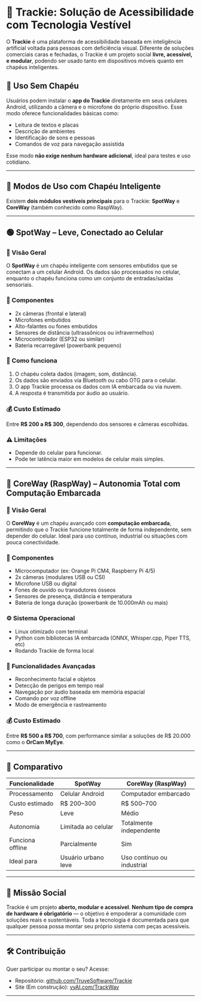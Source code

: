 # 🧠 Trackie: Solução de Acessibilidade com Tecnologia Vestível

O **Trackie** é uma plataforma de acessibilidade baseada em inteligência artificial voltada para pessoas com deficiência visual. Diferente de soluções comerciais caras e fechadas, o Trackie é um projeto social **livre, acessível, e modular**, podendo ser usado tanto em dispositivos móveis quanto em chapéus inteligentes.

## 📱 Uso Sem Chapéu

Usuários podem instalar o **app do Trackie** diretamente em seus celulares Android, utilizando a câmera e o microfone do próprio dispositivo. Esse modo oferece funcionalidades básicas como:

- Leitura de textos e placas
- Descrição de ambientes
- Identificação de sons e pessoas
- Comandos de voz para navegação assistida

Esse modo **não exige nenhum hardware adicional**, ideal para testes e uso cotidiano.

---

## 🎩 Modos de Uso com Chapéu Inteligente

Existem **dois módulos vestíveis principais** para o Trackie: **SpotWay** e **CoreWay** (também conhecido como RaspWay).

---

## 🟢 SpotWay – Leve, Conectado ao Celular

### 🎯 Visão Geral

O **SpotWay** é um chapéu inteligente com sensores embutidos que se conectam a um celular Android. Os dados são processados no celular, enquanto o chapéu funciona como um conjunto de entradas/saídas sensoriais.

### 🧩 Componentes

- 2x câmeras (frontal e lateral)
- Microfones embutidos
- Alto-falantes ou fones embutidos
- Sensores de distância (ultrassônicos ou infravermelhos)
- Microcontrolador (ESP32 ou similar)
- Bateria recarregável (powerbank pequeno)

### 🔗 Como funciona

1. O chapéu coleta dados (imagem, som, distância).
2. Os dados são enviados via Bluetooth ou cabo OTG para o celular.
3. O app Trackie processa os dados com IA embarcada ou via nuvem.
4. A resposta é transmitida por áudio ao usuário.

### 💰 Custo Estimado

Entre **R$ 200 a R$ 300**, dependendo dos sensores e câmeras escolhidas.

### ⚠️ Limitações

- Depende do celular para funcionar.
- Pode ter latência maior em modelos de celular mais simples.

---

## 🔵 CoreWay (RaspWay) – Autonomia Total com Computação Embarcada

### 🎯 Visão Geral

O **CoreWay** é um chapéu avançado com **computação embarcada**, permitindo que o Trackie funcione totalmente de forma independente, sem depender do celular. Ideal para uso contínuo, industrial ou situações com pouca conectividade.

### 🧩 Componentes

- Microcomputador (ex: Orange Pi CM4, Raspberry Pi 4/5)
- 2x câmeras (modulares USB ou CSI)
- Microfone USB ou digital
- Fones de ouvido ou transdutores ósseos
- Sensores de presença, distância e temperatura
- Bateria de longa duração (powerbank de 10.000mAh ou mais)

### ⚙️ Sistema Operacional

- Linux otimizado com terminal
- Python com bibliotecas IA embarcada (ONNX, Whisper.cpp, Piper TTS, etc)
- Rodando Trackie de forma local

### 🧠 Funcionalidades Avançadas

- Reconhecimento facial e objetos
- Detecção de perigos em tempo real
- Navegação por áudio baseada em memória espacial
- Comando por voz offline
- Modo de emergência e rastreamento

### 💰 Custo Estimado

Entre **R$ 500 a R$ 700**, com performance similar a soluções de R$ 20.000 como o **OrCam MyEye**.

---

## 🔄 Comparativo

| Funcionalidade       | SpotWay                  | CoreWay (RaspWay)         |
|----------------------|--------------------------|---------------------------|
| Processamento        | Celular Android          | Computador embarcado      |
| Custo estimado       | R$ 200–300               | R$ 500–700                |
| Peso                 | Leve                     | Médio                     |
| Autonomia            | Limitada ao celular      | Totalmente independente   |
| Funciona offline     | Parcialmente             | Sim                       |
| Ideal para           | Usuário urbano leve      | Uso contínuo ou industrial|

---

## 🤝 Missão Social

Trackie é um projeto **aberto, modular e acessível**. **Nenhum tipo de compra de hardware é obrigatório** — o objetivo é empoderar a comunidade com soluções reais e sustentáveis. Toda a tecnologia é documentada para que qualquer pessoa possa montar seu próprio sistema com peças acessíveis.

---

## 🛠️ Contribuição

Quer participar ou montar o seu? Acesse:

- Repositório: [github.com/TruveSoftware/Trackie](https://github.com/phkaiser13/TrackWay)
- Site (Em construção): [vyAI.com/TrackWay](vyAI.com/TrackWay)
---
